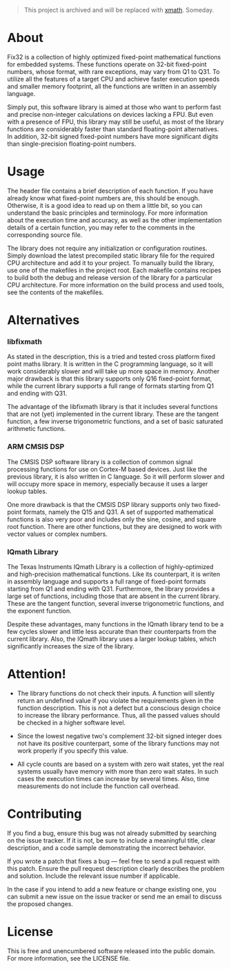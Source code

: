 
> This project is archived and will be replaced with
> [xmath](https://github.com/warpco/xmath). Someday.

About
=====

Fix32 is a collection of highly optimized fixed-point mathematical functions
for embedded systems. These functions operate on 32-bit fixed-point numbers,
whose format, with rare exceptions, may vary from Q1 to Q31. To utilize all
the features of a target CPU and achieve faster execution speeds and smaller
memory footprint, all the functions are written in an assembly language.

Simply put, this software library is aimed at those who want to perform fast
and precise non-integer calculations on devices lacking a FPU. But even with
a presence of FPU, this library may still be useful, as most of the library
functions are considerably faster than standard floating-point alternatives.
In addition, 32-bit signed fixed-point numbers have more significant digits
than single-precision floating-point numbers.


Usage
=====

The header file contains a brief description of each function. If you have
already know what fixed-point numbers are, this should be enough. Otherwise,
it is a good idea to read up on them a little bit, so you can understand the
basic principles and terminology. For more information about the execution
time and accuracy, as well as the other implementation details of a certain
function, you may refer to the comments in the corresponding source file.

The library does not require any initialization or configuration routines.
Simply download the latest precompiled static library file for the required
CPU architecture and add it to your project. To manually build the library,
use one of the makefiles in the project root. Each makefile contains recipes
to build both the debug and release version of the library for a particular
CPU architecture. For more information on the build process and used tools,
see the contents of the makefiles.


Alternatives
============

### libfixmath

As stated in the description, this is a tried and tested cross platform fixed
point maths library. It is written in the C programming language, so it will
work considerably slower and will take up more space in memory. Another major
drawback is that this library supports only Q16 fixed-point format, while the
current library supports a full range of formats starting from Q1 and ending
with Q31.

The advantage of the libfixmath library is that it includes several functions
that are not (yet) implemented in the current library. These are the tangent
function, a few inverse trigonometric functions, and a set of basic saturated
arithmetic functions.

### ARM CMSIS DSP

The CMSIS DSP software library is a collection of common signal processing
functions for use on Cortex-M based devices. Just like the previous library,
it is also written in C language. So it will perform slower and will occupy
more space in memory, especially because it uses a larger lookup tables.

One more drawback is that the CMSIS DSP library supports only two fixed-point
formats, namely the Q15 and Q31. A set of supported mathematical functions is
also very poor and includes only the sine, cosine, and square root function.
There are other functions, but they are designed to work with vector values
or complex numbers.

### IQmath Library

The Texas Instruments IQmath Library is a collection of highly-optimized and
high-precision mathematical functions. Like its counterpart, it is writen in
assembly language and supports a full range of fixed-point formats starting
from Q1 and ending with Q31. Furthermore, the library provides a large set
of functions, including those that are absent in the current library. These
are the tangent function, several inverse trigonometric functions, and the
exponent function.

Despite these advantages, many functions in the IQmath library tend to be
a few cycles slower and little less accurate than their counterparts from
the current library. Also, the IQmath library uses a larger lookup tables,
which significantly increases the size of the library.


Attention!
==========

* The library functions do not check their inputs. A function will silently
  return an undefined value if you violate the requirements given in the
  function description. This is not a defect but a conscious design choice
  to increase the library performance. Thus, all the passed values should
  be checked in a higher software level.

* Since the lowest negative two's complement 32-bit signed integer does not
  have its positive counterpart, some of the library functions may not work
  properly if you specify this value.

* All cycle counts are based on a system with zero wait states, yet the real
  systems usually have memory with more than zero wait states. In such cases
  the execution times can increase by several times. Also, time measurements
  do not include the function call overhead.


Contributing
============

If you find a bug, ensure this bug was not already submitted by searching on
the issue tracker. If it is not, be sure to include a meaningful title, clear
description, and a code sample demonstrating the incorrect behavior.

If you wrote a patch that fixes a bug — feel free to send a pull request with
this patch. Ensure the pull request description clearly describes the problem
and solution. Include the relevant issue number if applicable.

In the case if you intend to add a new feature or change existing one, you
can submit a new issue on the issue tracker or send me an email to discuss
the proposed changes.


License
=======

 This is free and unencumbered software released into the public domain.
 For more information, see the LICENSE file.
